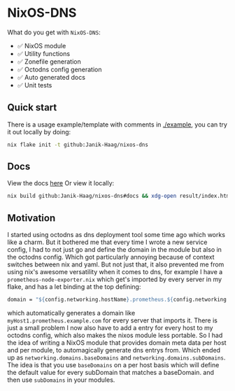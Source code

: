 # NixOS-DNS

What do you get with `NixOS-DNS`:

- ✅ NixOS module
- ✅ Utility functions
- ✅ Zonefile generation
- ✅ Octodns config generation
- ✅ Auto generated docs
- ✅ Unit tests

## Quick start

There is a usage example/template with comments in [./example](./example/flake.nix), you can try it out locally by doing:
```bash
nix flake init -t github:Janik-Haag/nixos-dns
```

## Docs

View the docs [here](https://janik-haag.github.io/NixOS-DNS/)
Or view it locally:
```bash
nix build github:Janik-Haag/nixos-dns#docs && xdg-open result/index.html
```

## Motivation

I started using octodns as dns deployment tool some time ago which works like a charm.
But it bothered me that every time I wrote a new service config, I had to not just go and define the domain in the module but also in the octodns config.
Which got particularly annoying because of context switches between nix and yaml.
But not just that, it also prevented me from using nix's awesome versatility when it comes to dns,
for example I have a `prometheus-node-exporter.nix` which get's imported by every server in my flake,
and has a let binding at the top defining:
```nix
domain = "${config.networking.hostName}.prometheus.${config.networking.domain}";
```
which automatically generates a domain like `myHost1.prometheus.example.com` for every server that imports it.
There is just a small problem I now also have to add a entry for every host to my octodns config, which also makes the nixos module less portable.
So I had the idea of writing a NixOS module that provides domain meta data per host and per module, to automagically generate dns entrys from.
Which ended up as `networking.domains.baseDomains` and `networking.domains.subDomains`. The idea is that you use `baseDomains` on a per host basis which will
define the default value for every subDomain that matches a baseDomain.
and then use `subDomains` in your modules.

